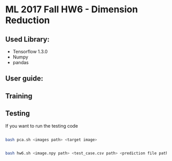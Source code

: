 ML 2017 Fall HW6 - Dimension Reduction
========================

Used Library:
------------------------

- Tensorflow 1.3.0
- Numpy
- pandas

User guide:
------------------------
## Training



## Testing
If you want to run the testing code

```bash

bash pca.sh <images path> <target image> 


```
```bash

bash hw6.sh <image.npy path> <test_case.csv path> <prediction file path> 

```



